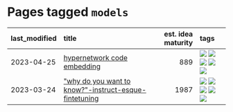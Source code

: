# Pages tagged `models`

|last_modified|title|est. idea maturity|tags
|:---|:---|---:|:---|
|2023-04-25|[hypernetwork code embedding](../hypernetwork_embedding_for_code.md)|889|[![](https://img.shields.io/badge/tag-embeddings-95c41e)](../tags/embeddings.md) [![](https://img.shields.io/badge/tag-llm-1dc0d1)](../tags/llm.md) [![](https://img.shields.io/badge/tag-machinelearning-6a13a1)](../tags/machinelearning.md) [![](https://img.shields.io/badge/tag-models-7fafe1)](../tags/models.md) [![](https://img.shields.io/badge/tag-nlp-82f36e)](../tags/nlp.md)|
|2023-03-24|["why do you want to know?"-instruct-esque-fintetuning](../whydoyouwantoknow.md)|1987|[![](https://img.shields.io/badge/tag-aiethics-93f011)](../tags/aiethics.md) [![](https://img.shields.io/badge/tag-alignment-29349d)](../tags/alignment.md) [![](https://img.shields.io/badge/tag-dialogue-8613e9)](../tags/dialogue.md) [![](https://img.shields.io/badge/tag-models-7fafe1)](../tags/models.md) [![](https://img.shields.io/badge/tag-wip-97a75e)](../tags/wip.md)|